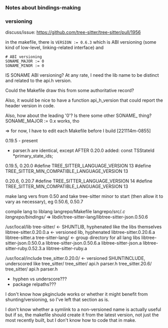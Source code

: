 ### Notes about bindings-making

### versioning

discuss/issue: https://github.com/tree-sitter/tree-sitter/pull/1956

in the makefile, there is 
  `VERSION := 0.6.3`
which is ABI versioning (some kind of low-level, linking-related interface) and 
```
# ABI versioning
SONAME_MAJOR := 0
SONAME_MINOR := 0
```

IS SONAME ABI versioning? At any rate, I need the lib name to be distinct and related to the api.h version.

Could the Makefile draw this from some authoritative record?

Also, it would be nice to have a function api_h_version that could report the header version in code.

Also, how about the leading '0'? Is there some other SONAME_ thing? 
SONAME_MAJOR := 0.x works, tho

=> for now, I have to edit each Makefile before I build [221114m-0855]





0.19.5 - present
- parser.h are identical, except AFTER 0.20.0 added:
  const TSStateId *primary_state_ids;

0.19.5, 0.20.0
#define TREE_SITTER_LANGUAGE_VERSION 13
#define TREE_SITTER_MIN_COMPATIBLE_LANGUAGE_VERSION 13

0.20.6, 0.20.7
#define TREE_SITTER_LANGUAGE_VERSION 14
#define TREE_SITTER_MIN_COMPATIBLE_LANGUAGE_VERSION 13

make lang vers from 0.50 and take tree-sitter minor to start (then allow it to vary as necessary), eg 0.50.6, 0.50.7

compile lang to liblang
  langrepo/Makefile
  langrepo/src/*.c
  langrepo/bindings/*
=> libdir/tree-sitter-lang/libtree-sitter-json.0.50.6

/usr/local/lib
  tree-sitter/ <- SHUNTLIB, hyphenated like the libs themselves
    libtree-sitter.0.20.0.a <- versioned lib, hyphenated
    libtree-sitter.0.20.6.a
    libtree-sitter.a
  tree-sitter-lang/ <- group directory for all lang libs
    libtree-sitter-json.0.50.0.a
    libtree-sitter-json.0.50.6.a
    libtree-sitter-json.a
    libtree-sitter-ruby.0.52.3.a
    libtree-sitter-ruby.a
    
/usr/local/include
  tree_sitter.0.20.0/ <- versioned SHUNTINCLUDE, underscored like tree_sitter/
    tree_sitter/
      api.h
      parser.h
  tree_sitter.20.6/
    tree_sitter/
      api.h
      parser.h

- hyphen vs underscore???
- package relpaths???

I don't know how pkginclude works or whether it might benefit from shunting/versioning, so I've left that section as is.

I don't know whether a symlink to a non-versioned name is actually useful but if so, the makefile should create it from the latest version, not just the most recently built, but I don't know how to code that in make.

